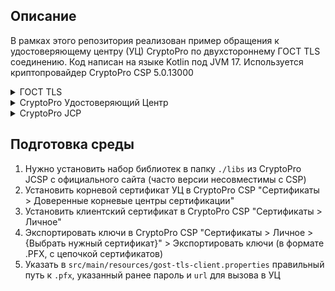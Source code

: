 ## Описание
В рамках этого репозитория реализован пример обращения к удостоверяющему центру (УЦ) CryptoPro по двухстороннему ГОСТ TLS соединению. 
Код написан на языке Kotlin под JVM 17. Используется криптопровайдер CryptoPro CSP 5.0.13000

<details><summary>ГОСТ TLS</summary> 
это российский стандарт шифрования, разработанный для обеспечения безопасности интернет-соединений. Он основан на международном стандарте TLS (Transport Layer Security), но использует российские криптографические алгоритмы, такие как ГОСТ 28147-89 и ГОСТ Р 34.10-2012. ГОСТ TLS обеспечивает конфиденциальность, целостность и аутентификацию данных, передаваемых по сети, и используется в различных областях, включая электронное правительство, банковскую сферу и другие секторы, где требуется высокий уровень защиты информации.
</details>
<details><summary>CryptoPro Удостоверяющий Центр</summary> 
это ключевой компонент инфраструктуры открытых ключей (PKI), предоставляющий услуги по выпуску и управлению цифровыми сертификатами. УЦ КриптоПро обеспечивает создание и проверку электронной подписи, подтверждает подлинность пользователей и защищает целостность данных. Он используется в различных сферах, где требуется юридически значимый электронный документооборот, включая государственные органы, коммерческие организации и частных лиц. КриптоПро УЦ поддерживает российские криптографические стандарты, такие как ГОСТ Р 34.10-2012, и интегрируется с различными программными продуктами для работы с электронной подписью.
</details>
<details><summary>CryptoPro JCP</summary>
это программный компонент, предоставляющий Java-приложениям доступ к российским криптографическим алгоритмам. Он позволяет разработчикам интегрировать функции шифрования, электронной подписи и хэширования в свои Java-приложения, используя стандарты ГОСТ. КриптоПро JCP совместим с различными операционными системами и аппаратными платформами, что обеспечивает кроссплатформенную поддержку криптографических функций.
</details>

## Подготовка среды
1. Нужно установить набор библиотек в папку `./libs` из CryptoPro JCSP с официального сайта (часто версии несовместимы с CSP) 
2. Установить корневой сертификат УЦ в CryptoPro CSP "Сертификаты > Доверенные корневые центры сертификации"
3. Установить клиентский сертификат в CryptoPro CSP "Сертификаты > Личное"
4. Экспортировать ключи в CryptoPro CSP "Сертификаты > Личное > {Выбрать нужный сертификат}" > Экспортировать ключи
   (в формате .PFX, с цепочкой сертификатов)
5. Указать в `src/main/resources/gost-tls-client.properties` правильный путь к `.pfx`, указанный ранее пароль и `url` для вызова в УЦ